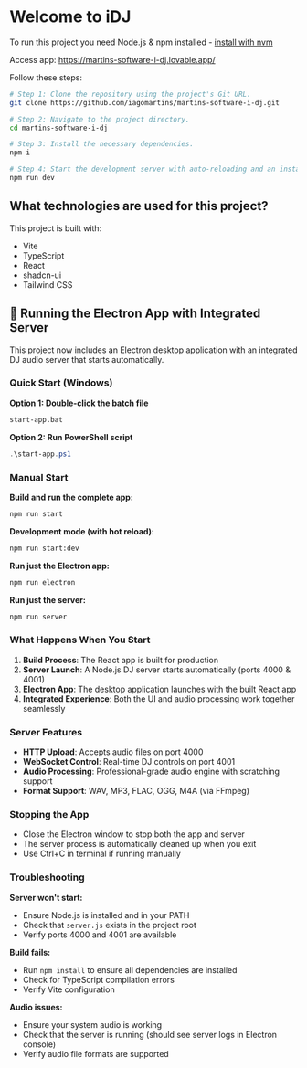 # Welcome to iDJ

To run this project you need Node.js & npm installed - [install with nvm](https://github.com/nvm-sh/nvm#installing-and-updating)

Access app: https://martins-software-i-dj.lovable.app/

Follow these steps:

```sh
# Step 1: Clone the repository using the project's Git URL.
git clone https://github.com/iagomartins/martins-software-i-dj.git

# Step 2: Navigate to the project directory.
cd martins-software-i-dj

# Step 3: Install the necessary dependencies.
npm i

# Step 4: Start the development server with auto-reloading and an instant preview.
npm run dev
```

## What technologies are used for this project?

This project is built with:

- Vite
- TypeScript
- React
- shadcn-ui
- Tailwind CSS

## 🚀 Running the Electron App with Integrated Server

This project now includes an Electron desktop application with an integrated DJ audio server that starts automatically.

### Quick Start (Windows)

**Option 1: Double-click the batch file**
```bash
start-app.bat
```

**Option 2: Run PowerShell script**
```powershell
.\start-app.ps1
```

### Manual Start

**Build and run the complete app:**
```bash
npm run start
```

**Development mode (with hot reload):**
```bash
npm run start:dev
```

**Run just the Electron app:**
```bash
npm run electron
```

**Run just the server:**
```bash
npm run server
```

### What Happens When You Start

1. **Build Process**: The React app is built for production
2. **Server Launch**: A Node.js DJ server starts automatically (ports 4000 & 4001)
3. **Electron App**: The desktop application launches with the built React app
4. **Integrated Experience**: Both the UI and audio processing work together seamlessly

### Server Features

- **HTTP Upload**: Accepts audio files on port 4000
- **WebSocket Control**: Real-time DJ controls on port 4001
- **Audio Processing**: Professional-grade audio engine with scratching support
- **Format Support**: WAV, MP3, FLAC, OGG, M4A (via FFmpeg)

### Stopping the App

- Close the Electron window to stop both the app and server
- The server process is automatically cleaned up when you exit
- Use Ctrl+C in terminal if running manually

### Troubleshooting

**Server won't start:**
- Ensure Node.js is installed and in your PATH
- Check that `server.js` exists in the project root
- Verify ports 4000 and 4001 are available

**Build fails:**
- Run `npm install` to ensure all dependencies are installed
- Check for TypeScript compilation errors
- Verify Vite configuration

**Audio issues:**
- Ensure your system audio is working
- Check that the server is running (should see server logs in Electron console)
- Verify audio file formats are supported

